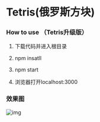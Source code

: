 # Tetris(俄罗斯方块)

### How to use （Tetris升级版）

1. 下载代码并进入根目录

2. npm insatll

3. npm start

4. 浏览器打开localhost:3000

### 效果图
![img]()
